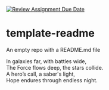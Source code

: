 [![Review Assignment Due Date](https://classroom.github.com/assets/deadline-readme-button-22041afd0340ce965d47ae6ef1cefeee28c7c493a6346c4f15d667ab976d596c.svg)](https://classroom.github.com/a/qbRsKOvJ)
# template-readme
An empty repo with a README.md file

In galaxies far, with battles wide,  
The Force flows deep, the stars collide.  
A hero’s call, a saber's light,  
Hope endures through endless night.